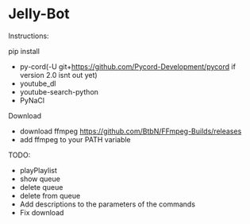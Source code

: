 # Jelly-Bot
Instructions:

pip install
 - py-cord(-U git+https://github.com/Pycord-Development/pycord if version 2.0 isnt out yet)
 - youtube_dl
 - youtube-search-python
 - PyNaCl

Download
 - download ffmpeg https://github.com/BtbN/FFmpeg-Builds/releases
 - add ffmpeg to your PATH variable

TODO:
 - playPlaylist
 - show queue
 - delete queue
 - delete from queue
 - Add descriptions to the parameters of the commands
 - Fix download
 
